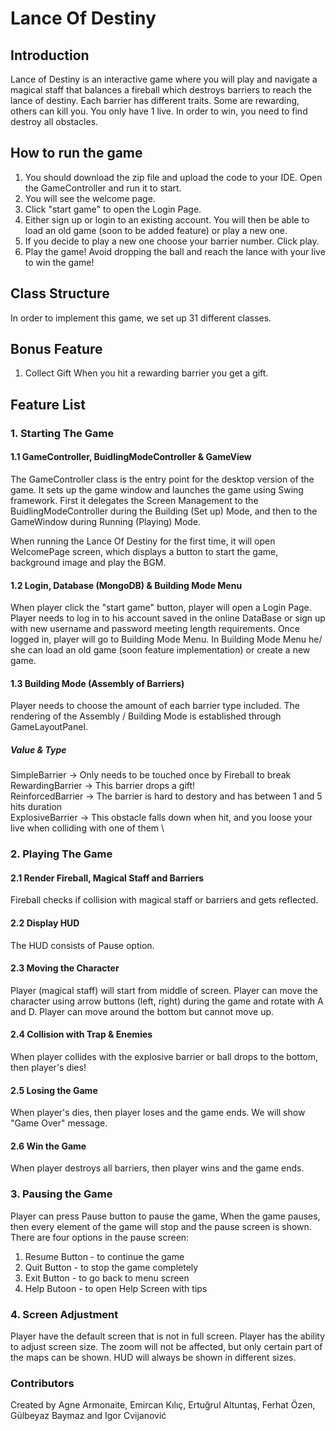 # Lance Of Destiny


## Introduction
Lance of Destiny is an interactive game where you will play and navigate a magical staff that balances a fireball which destroys barriers to reach the lance of destiny.
Each barrier has different traits. Some are rewarding, others can kill you. You only have 1 live.
In order to win, you need to find destroy all obstacles.


## How to run the game
1. You should download the zip file and upload the code to your IDE. Open the GameController and run it to start.
2. You will see the welcome page.
3. Click "start game" to open the Login Page.
4. Either sign up or login to an existing account. You will then be able to load an old game (soon to be added feature) or play a new one.
5. If you decide to play a new one choose your barrier number. Click play.
6. Play the game! Avoid dropping the ball and reach the lance with your live to win the game!

## Class Structure
In order to implement this game, we set up 31 different classes.

## Bonus Feature
1. Collect Gift
   When you hit a rewarding barrier you get a gift.

## Feature List
### 1. Starting The Game
#### 1.1 GameController, BuidlingModeController & GameView
The GameController class is the entry point for the desktop version of the game.
It sets up the game window and launches the game using Swing framework.
First it delegates the Screen Management to the BuidlingModeController during the Building (Set up) Mode, and then to the GameWindow during Running (Playing) Mode.

When running the Lance Of Destiny for the first time, it will open WelcomePage screen, which displays a button to start the game, background image and play the BGM.

#### 1.2 Login, Database (MongoDB) & Building Mode Menu
When player click the "start game" button, player will open a Login Page.
Player needs to log in to his account saved in the online DataBase or sign up with new username and password meeting length requirements.
Once logged in, player will go to Building Mode Menu. In Building Mode Menu he/ she can load an old game (soon feature implementation) or create a new game.

#### 1.3 Building Mode (Assembly of Barriers)
Player needs to choose the amount of each barrier type included. The rendering of the Assembly / Building Mode is established through GameLayoutPanel.

##### Value & Type
 SimpleBarrier -> Only needs to be touched once by Fireball to break \
 RewardingBarrier -> This barrier drops a gift!\
 ReinforcedBarrier -> The barrier is hard to destory and has between 1 and 5 hits duration \
 ExplosiveBarrier -> This obstacle falls down when hit, and you loose your live when colliding with one of them \
 

### 2. Playing The Game
#### 2.1 Render Fireball, Magical Staff and Barriers
Fireball checks if collision with magical staff or barriers and gets reflected.


#### 2.2 Display HUD
The HUD consists of Pause option.

#### 2.3 Moving the Character
Player (magical staff) will start from middle of screen.
Player can move the character using arrow buttons (left, right) during the game and rotate with A and D.
Player can move around the bottom but cannot move up.

#### 2.4 Collision with Trap & Enemies
When player collides with the explosive barrier or ball drops to the bottom, then player's dies!

#### 2.5 Losing the Game
When player's dies, then player loses and the game ends.
We will show "Game Over" message.


#### 2.6 Win the Game
When player destroys all barriers, then player wins and the game ends.


### 3. Pausing the Game
Player can press Pause button to pause the game,
When the game pauses, then every element of the game will stop and the pause screen is shown.
There are four options in the pause screen:
1. Resume Button - to continue the game
2. Quit Button - to stop the game completely
3. Exit Button - to go back to menu screen
4. Help Butoon - to open Help Screen with tips

### 4. Screen Adjustment
Player have the default screen that is not in full screen.
Player has the ability to adjust screen size. The zoom will not be affected, but only certain part of the maps can be shown.
HUD will always be shown in different sizes.

### Contributors

Created by Agne Armonaite, Emircan Kılıç, Ertuğrul Altuntaş, Ferhat Özen, Gülbeyaz Baymaz and Igor Cvijanović


